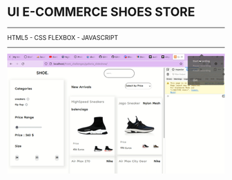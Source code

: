 # UI E-COMMERCE SHOES STORE
___

HTML5 - CSS FLEXBOX - JAVASCRIPT
___
![image](challenge_picture/UI_TWO.gif)
